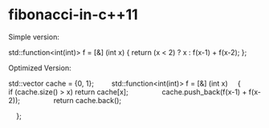 # fibonacci-in-c++11

Simple version:

std::function<int(int)> f = [&] (int x) { return (x < 2) ? x : f(x-1) +
f(x-2); };

Optimized Version:

std::vector<int> cache = {0, 1};
    
     std::function<int(int)> f = [&] (int x)
     {
         if (cache.size() > x) return cache[x];
        
         cache.push_back(f(x-1) + f(x-2));
        
         return cache.back();

    };
